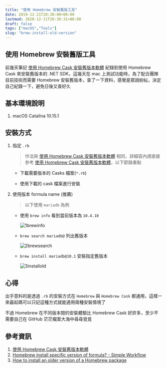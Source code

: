 ```yaml
---
title: "使用 Homebrew 安裝舊版工具"
date: 2019-12-21T20:30:00+08:00
lastmod: 2020-12-11T20:30:31+08:00
draft: false
tags: ["macOS","Tools"]
slug: "brew-install-old-version"
---
```


## 使用 Homebrew 安裝舊版工具

前幾天筆記 [使用 Homebrew Cask 安裝舊版本軟體](/homebrew-cask-install-older-version/) 紀錄到使用 Homebrew Cask 來安裝舊版本的 .NET SDK，這幾天在 mac 上測試功能時，為了配合團隊目前技術而需要 Homebrew 安裝舊版本，查了一下資料，感覺是眾說紛紜，決定自己紀錄一下，避免日後又查好久

## 基本環境說明

1. macOS Catalina 10.15.1

## 安裝方式

1. 指定 `.rb`

    > 作法與 [使用 Homebrew Cask 安裝舊版本軟體](/homebrew-cask-install-older-version/) 相同，詳細容內請直接參考 [使用 Homebrew Cask 安裝舊版本軟體](/homebrew-cask-install-older-version/)，以下節錄重點

    - 下載需要版本的 Casks 檔案(`*.rb`)

    - 使用下載的 cask 檔案進行安裝

2. 使用版本 formula name (推薦)

    > 以下使用 `mariadb` 為例

    - 使用 `brew info` 看到當前版本為 `10.4.10`

        ![1brewinfo](https://user-images.githubusercontent.com/3851540/71308607-bd8b9a00-2439-11ea-8ee4-bff6513139c0.png)

    - `brew search mariadb@` 列出舊版本

        ![2brewsearch](https://user-images.githubusercontent.com/3851540/71308608-bd8b9a00-2439-11ea-8414-eaad703e4861.png)

    - `brew install mariadb@10.1` 安裝指定舊版本

        ![3installold](https://user-images.githubusercontent.com/3851540/71308609-be243080-2439-11ea-9ab3-f4855ac980b3.png)

## 心得

出乎意料的是透過 `.rb` 的安裝方式在 `Homebrew` 與 `Homebrew Cask` 都通用，這樣一來最起碼可以只記這種方式就能適用兩種安裝情境了

不過 Homebrew 在不同版本間的安裝體驗比 Homebrew Cask 好許多，至少不需要自己在 GitHub 茫茫檔案大海中尋尋覓覓

## 參考資訊

1. [使用 Homebrew Cask 安裝舊版本軟體](/homebrew-cask-install-older-version/)
2. [Homebrew install specific version of formula? - Simple Workflow](https://stackoverflow.com/a/9832084/3600583)
3. [How to install an older version of a Homebrew package](https://flaviocopes.com/homebrew-install-older-version/)
